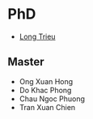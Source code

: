 <markdown>

# PhD
- [Long Trieu](https://nguyenlab.github.io/member/long-trieu.html)

## Master
- Ong Xuan Hong
- Do Khac Phong
- Chau Ngoc Phuong
- Tran Xuan Chien

</markdown>
